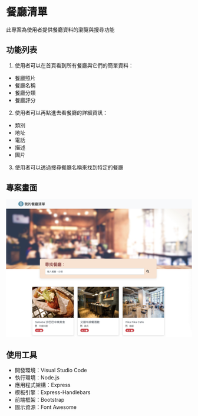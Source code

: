 # 餐廳清單
此專案為使用者提供餐廳資料的瀏覽與搜尋功能

## 功能列表
1. 使用者可以在首頁看到所有餐廳與它們的簡單資料：
- 餐廳照片
- 餐廳名稱
- 餐廳分類
- 餐廳評分
2. 使用者可以再點進去看餐廳的詳細資訊：
- 類別
- 地址
- 電話
- 描述
- 圖片
3. 使用者可以透過搜尋餐廳名稱來找到特定的餐廳

## 專案畫面
![](https://github.com/GUANYI608/Restaurant-list/blob/master/public/img/restaurants.jpg)

## 使用工具
- 開發環境：Visual Studio Code
- 執行環境：Node.js
- 應用程式架構：Express
- 模板引擎：Express-Handlebars
- 前端框架：Bootstrap
- 圖示資源：Font Awesome
